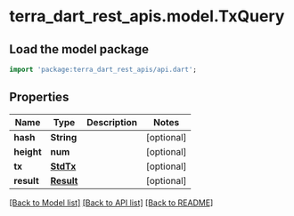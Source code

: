 # terra_dart_rest_apis.model.TxQuery

## Load the model package
```dart
import 'package:terra_dart_rest_apis/api.dart';
```

## Properties
Name | Type | Description | Notes
------------ | ------------- | ------------- | -------------
**hash** | **String** |  | [optional] 
**height** | **num** |  | [optional] 
**tx** | [**StdTx**](StdTx.md) |  | [optional] 
**result** | [**Result**](Result.md) |  | [optional] 

[[Back to Model list]](../README.md#documentation-for-models) [[Back to API list]](../README.md#documentation-for-api-endpoints) [[Back to README]](../README.md)


